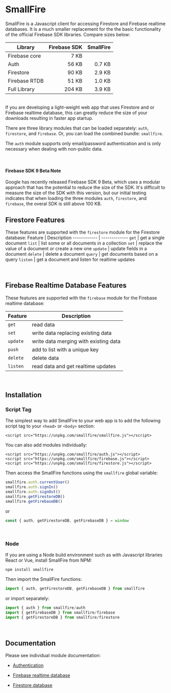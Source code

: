 # SmallFire

SmallFire is a Javascript client for accessing Firestore and Firebase realtime databases. It is a much smaller replacement for the the basic functionality of the official Firebase SDK libraries. Compare sizes below:

Library | Firebase SDK | SmallFire
--- | ---: | ---:
Firebase core | 7 KB | 
Auth | 56 KB | 0.7 KB
Firestore | 90 KB | 2.9 KB
Firebase RTDB | 51 KB | 1.0 KB
Full Library | 204 KB | 3.9 KB

<br/>
If you are developing a light-weight web app that uses Firestore and or Firebase realtime database, this can greatly reduce the size of your downloads resulting in faster app startup.

There are three library modules that can be loaded separately: `auth`, `firestore`, and `firebase`. Or, you can load the combined bundle: `smallfire`. 

The `auth` module supports only email/password authentication and is only necessary when dealing with non-public data.

<br/>

#### **Firebase SDK 9 Beta Note**
Google has recently released Firebase SDK 9 Beta, which uses a modular approach that has the potential to reduce the size of the SDK. It's difficult to measure the size of the SDK with this version, but our initial testing indicates that when loading the three modules `auth`, `firestore`, and `firebase`, the overal SDK is still above 100 KB.

## **Firestore Features**
These features are supported with the `firestore` module for the Firestore database:
Feature | Description
------------ | -------------
`get` | get a single document
`list` | list some or all documents in a collection
`set` | replace the value of a document or create a new one
`update` | update fields in a document
`delete` | delete a document
`query` | get documents based on a query
`listen` | get a document and listen for realtime updates

<br/>

## **Firebase Realtime Database Features**
These features are supported with the `firebase` module for the Firebase realtime database:

Feature | Description
------------ | -------------
`get` | read data
`set` | write data replacing existing data
`update` | write data merging with existing data
`push` | add to list with a unique key
`delete` | delete data
`listen` | read data and get realtime updates

<br/>

## Installation

### **Script Tag**
The simplest way to add SmallFire to your web app is to add the following script tag to your `<head>` or `<body>` section:

```
<script src="https://unpkg.com/smallfire/smallfire.js"></script>
```

You can also add modules individually:
```
<script src="https://unpkg.com/smallfire/auth.js"></script>
<script src="https://unpkg.com/smallfire/firebase.js"></script>
<script src="https://unpkg.com/smallfire/firestore.js"></script>
```

Then access the SmallFire functions using the `smallfire` global variable:

``` javascript
smallfire.auth.currentUser()
smallfire.auth.signIn()
smallfire.auth.signOut()
smallfire.getFirestoreDB()
smallfire.getFirebaseDB()
```
or
``` javascript
const { auth, getFirestoreDB, getFirebaseDB } = window
```
<br/>

### **Node**
If you are using a Node build environment such as with Javascript libraries React or Vue, install SmallFire from NPM:

```
npm install smallfire
```

Then import the SmallFire functions:

``` javascript
import { auth, getFirestoreDB, getFirebaseDB } from smallfire
```
or import separately:
``` javascript
import { auth } from smallfire/auth
import { getFirebaseDB } from smallfire/firebase
import { getFirestoreDB } from smallfire/firestore
```
<br/>

## Documentation
Please see individual module documentation:

* [Authentication](./docs/auth.md)

* [Firebase realtime database](./docs/firebase.md)

* [Firestore database](./docs/firestore.md)

